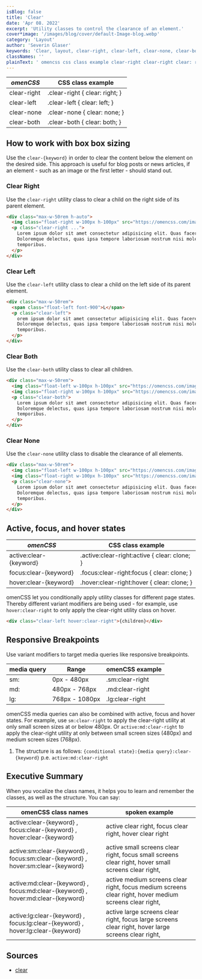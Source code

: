 ```yaml
---
isBlog: false
title: 'Clear'
date: 'Apr 08. 2022'
excerpt: 'Utility classes to control the clearance of an element.'
cover*image: '/images/blog/cover/default-Image-blog.webp'
category: 'Layout'
author: 'Severin Glaser'
keywords: 'Clear, layout, clear-right, clear-left, clear-none, clear-both'
classNames: ''
plainText: ' omencss css class example clear-right clear-right clear: right; clear-left clear-left clear: left; clear-none clear-none clear: none; clear-both clear-both clear: both; how to work with box box sizing use the `clear keyword ` in order to clear the content below the element on the desired side this approach is useful for blog posts or news articles if an element such as an image or the first letter should stand out clear right use the `clear-right` utility class to clear a child on the right side of its parent element  clear left use the `clear-left` utility class to clear a child on the left side of its parent element  clear both use the `clear-both` utility class to clear all children  clear none use the `clear-none` utility class to disable the clearance of all elements  active focus and hover states omencss css class example active:clear keyword active :clear-right:active clear: clone; focus:clear keyword focus :clear-right:focus clear: clone; hover:clear keyword hover :clear-right:hover clear: clone; omencss let you conditionally apply utility classes for different page states thereby different variant modifiers are being used for example use `hover:clear-right` to only apply the clear-right utility class on hover  responsive breakpoints use variant modifiers to target media queries like responsive breakpoints media query range omencss example sm: 0px 480px sm:clear-right md: 480px 768px md:clear-right lg: 768px 1080px lg:clear-right omencss media queries can also be combined with active focus and hover states for example use `sm:clear-right` to apply the clear-right utility at only small screen sizes at or below 480px or `active:md:clear-right` to apply the clear-right utility at only between small screen sizes 480px and medium screen sizes 768px 1 the structure is as follows: ` conditional state : media query :clear keyword ` p e `active:md:clear-right` executive summary when you vocalize the class names it helps you to learn and remember the classes as well as the structure you can say: omencss class names spoken example active:clear keyword focus:clear keyword hover:clear keyword active clear right focus clear right hover clear right active:sm:clear keyword focus:sm:clear keyword hover:sm:clear keyword active small screens clear right focus small screens clear right hover small screens clear right active:md:clear keyword focus:md:clear keyword hover:md:clear keyword active medium screens clear right focus medium screens clear right hover medium screens clear right active:lg:clear keyword focus:lg:clear keyword hover:lg:clear keyword active large screens clear right focus large screens clear right hover large screens clear right sources clear https: developer mozilla org en-us docs web css clear '
---
```


| _omenCSS_   | CSS class example              |
| ----------- | ------------------------------ |
| clear-right | .clear-right { clear: right; } |
| clear-left  | .clear-left { clear: left; }   |
| clear-none  | .clear-none { clear: none; }   |
| clear-both  | .clear-both { clear: both; }   |

## How to work with box box sizing

Use the `clear-{keyword}` in order to clear the content below the element on the desired side. This approach is useful for blog posts or news articles, if an element - such as an image or the first letter - should stand out.

### Clear Right

Use the `clear-right` utility class to clear a child on the right side of its parent element.

```html
<div class="max-w-50rem h-auto">
  <img class="float-right w-100px h-100px" src="https://omencss.com/images/blog/blogcontent/Hero-Image.webp" />
  <p class="clear-right ...">
    Lorem ipsum dolor sit amet consectetur adipisicing elit. Quas facere veritatis nemo adipisci doloribus soluta id?
    Doloremque delectus, quas ipsa tempore laboriosam nostrum nisi molestiae voluptatibus numquam, tempora ipsum
    temporibus.
  </p>
</div>
```

### Clear Left

Use the `clear-left` utility class to clear a child on the left side of its parent element.

```html
<div class="max-w-50rem">
  <span class="float-left font-900">L</span>
  <p class="clear-left">
    orem ipsum dolor sit amet consectetur adipisicing elit. Quas facere veritatis nemo adipisci doloribus soluta id?
    Doloremque delectus, quas ipsa tempore laboriosam nostrum nisi molestiae voluptatibus numquam, tempora ipsum
    temporibus.
  </p>
</div>
```

### Clear Both

Use the `clear-both` utility class to clear all children.

```html
<div class="max-w-50rem">
  <img class="float-left w-100px h-100px" src="https://omencss.com/images/blog/blogcontent/Hero-Image.webp" />
  <img class="float-right w-100px h-100px" src="https://omencss.com/images/blog/blogcontent/Hero-Image.webp" />
  <p class="clear-both">
    Lorem ipsum dolor sit amet consectetur adipisicing elit. Quas facere veritatis nemo adipisci doloribus soluta id?
    Doloremque delectus, quas ipsa tempore laboriosam nostrum nisi molestiae voluptatibus numquam, tempora ipsum
    temporibus.
  </p>
</div>
```

### Clear None

Use the `clear-none` utility class to disable the clearance of all elements.

```html
<div class="max-w-50rem">
  <img class="float-left w-100px h-100px" src="https://omencss.com/images/blog/blogcontent/Hero-Image.webp" />
  <img class="float-right w-100px h-100px" src="https://omencss.com/images/blog/blogcontent/Hero-Image.webp" />
  <p class="clear-none">
    Lorem ipsum dolor sit amet consectetur adipisicing elit. Quas facere veritatis nemo adipisci doloribus soluta id?
    Doloremque delectus, quas ipsa tempore laboriosam nostrum nisi molestiae voluptatibus numquam, tempora ipsum
    temporibus.
  </p>
</div>
```

## Active, focus, and hover states

| _omenCSS_              | CSS class example                             |
| ---------------------- | --------------------------------------------- |
| active:clear-{keyword} | .active\:clear-right:active { clear: clone; } |
| focus:clear-{keyword}  | .focus\:clear-right:focus { clear: clone; }   |
| hover:clear-{keyword}  | .hover\:clear-right:hover { clear: clone; }   |

omenCSS let you conditionally apply utility classes for different page states. Thereby different variant modifiers are being used - for example, use `hover:clear-right` to only apply the clear-right utility class on hover.

```html
<div class="clear-left hover:clear-right">{children}</div>
```

## Responsive Breakpoints

Use variant modifiers to target media queries like responsive breakpoints.

| media query | Range          | omenCSS example |
| ----------- | -------------- | --------------- |
| sm:         | 0px - 480px    | .sm:clear-right |
| md:         | 480px - 768px  | .md:clear-right |
| lg:         | 768px - 1080px | .lg:clear-right |

omenCSS media queries can also be combined with active, focus and hover states. For example, use `sm:clear-right` to apply the clear-right utility at only small screen sizes at or below 480px. Or `active:md:clear-right` to apply the clear-right utility at only between small screen sizes (480px) and medium screen sizes (768px).

1. The structure is as follows: `{conditional state}:{media query}:clear-{keyword}` p.e. `active:md:clear-right`

## Executive Summary

When you vocalize the class names, it helps you to learn and remember the classes, as well as the structure. You can say:

| omenCSS class names                                                             | spoken example                                                                                         |
| ------------------------------------------------------------------------------- | ------------------------------------------------------------------------------------------------------ |
| active:clear-{keyword} , focus:clear-{keyword} , hover:clear-{keyword}          | active clear right, focus clear right, hover clear right                                               |
| active:sm:clear-{keyword} , focus:sm:clear-{keyword} , hover:sm:clear-{keyword} | active small screens clear right, focus small screens clear right, hover small screens clear right,    |
| active:md:clear-{keyword} , focus:md:clear-{keyword} , hover:md:clear-{keyword} | active medium screens clear right, focus medium screens clear right, hover medium screens clear right, |
| active:lg:clear-{keyword} , focus:lg:clear-{keyword} , hover:lg:clear-{keyword} | active large screens clear right, focus large screens clear right, hover large screens clear right,    |

## Sources

- [clear](https://developer.mozilla.org/en-US/docs/Web/CSS/clear)
